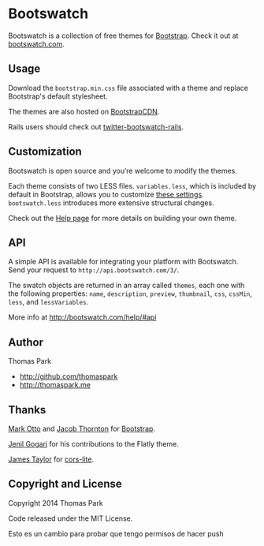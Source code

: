 Bootswatch
==========

Bootswatch is a collection of free themes for [Bootstrap](http://getbootstrap.com/). Check it out at [bootswatch.com](http://bootswatch.com).

Usage
-----
Download the `bootstrap.min.css` file associated with a theme and replace Bootstrap's default stylesheet.

The themes are also hosted on [BootstrapCDN](http://www.bootstrapcdn.com/).

Rails users should check out [twitter-bootswatch-rails](https://github.com/scottvrosenthal/twitter-bootswatch-rails).


Customization
------
Bootswatch is open source and you’re welcome to modify the themes.

Each theme consists of two LESS files. `variables.less`, which is included by default in Bootstrap, allows you to customize [these settings](http://getbootstrap.com/customize/#less-variables). `bootswatch.less` introduces more extensive structural changes.

Check out the [Help page](http://bootswatch.com/help/) for more details on building your own theme.

API
-----

A simple API is available for integrating your platform with Bootswatch. Send your request to `http://api.bootswatch.com/3/`.

The swatch objects are returned in an array called `themes`, each one with the following properties:  `name`, `description`, `preview`, `thumbnail`, `css`, `cssMin`, `less`, and `lessVariables`.

More info at http://bootswatch.com/help/#api

Author
------
Thomas Park

+ http://github.com/thomaspark
+ http://thomaspark.me

Thanks
------
[Mark Otto](http://github.com/markdotto) and [Jacob Thornton](http://github.com/fat) for [Bootstrap](https://github.com/twitter/bootstrap).

[Jenil Gogari](http://www.jgog.in/) for his contributions to the Flatly theme.

[James Taylor](http://github.com/jostylr) for [cors-lite](https://github.com/jostylr/cors-lite).


Copyright and License
----
Copyright 2014 Thomas Park

Code released under the MIT License.

Esto es un cambio para probar que tengo permisos de hacer push
